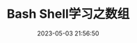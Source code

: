 ---
title: Bash Shell学习之数组
date: 2023-05-03 21:56:50
categories:
 - Linux
 - Bash
tags:
 - Linux
 - Bash
---